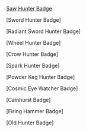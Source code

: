 
[Saw Hunter Badge](weapons/saw-hunter-weapons.md)

[Sword Hunter Badge]

[Radiant Sword Hunter Badge]

[Wheel Hunter Badge]

[Crow Hunter Badge]

[Spark Hunter Badge]

[Powder Keg Hunter Badge]

[Cosmic Eye Watcher Badge]

[Cainhurst Badge]

[Firing Hammer Badge]

[Old Hunter Badge]
